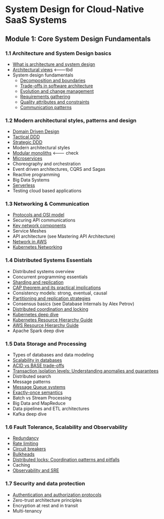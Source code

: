 # System Design for Cloud-Native SaaS Systems

## Module 1: Core System Design Fundamentals

### 1.1 Architecture and System Design basics

- [What is architecture and system design](1.1_architecture_basics/what_is_architecture_system_design.md)
- [Architectural views](1.1_architecture_basics/architectural_views.md) <---tbd
- System design fundamentals
	- [Decomposition and boundaries](1.1_architecture_basics/decomposition_boundaries.md)
	- [Trade-offs in software architecture](1.1_architecture_basics/architecture_tradeoffs.md)
	- [Evolution and change management](1.1_architecture_basics/evolution_change_management.md)
	- [Requirements gathering](1.1_architecture_basics/requirements.md)
	- [Quality attributes and constraints](1.1_architecture_basics/quality_attributes_constraints.md)
	- [Communication patterns](1.1_architecture_basics/communication_patterns.md)

### 1.2 Modern architectural styles, patterns and design

* [Domain Driven Design](1.2_architectural_patterns/DDD.md)
* [Tactical DDD](1.2_architectural_patterns/tactical_ddd.md)
* [Strategic DDD](1.2_architectural_patterns/strategic_ddd.md)
* Modern architectural styles
* [Modular monoliths](1.2_architectural_patterns/modular_monoliths.md) <--- check
* [Microservices](1.2_architectural_patterns/microservices.md)
* Choreography and orchestration
* Event driven architectures, CQRS and Sagas
* Reactive programming
* Big Data Systems
* [Serverless](1.2_architectural_patterns/serverless.md)
* Testing cloud based applications

### 1.3 Networking & Communication

- [Protocols and OSI model](1.3_network_and_communication/protocols_osi_model.md)
- Securing API communications
- [Key network components](1.3_network_and_communication/network_components.md)
- Service Meshes
- API architecture (see Mastering API Architecture)
- [Network in AWS](1.3_network_and_communication/network_aws.md)
- [Kubernetes Networking](1.3_network_and_communication/kubernetes_networking.md)

### 1.4 Distributed Systems Essentials

- Distributed systems overview
- Concurrent programming essentials
- [Sharding and replication](1.4_distributed_systems/sharding_replication.md)
- [CAP theorem and its practical implications](1.4_distributed_systems/cap.md)
- Consistency models: strong, eventual, causal
- [Partitioning and replication strategies](1.4_distributed_systems/DBs.md)
- Consensus basics (see Database Internals by Alex Petrov)
- [Distributed coordination and locking](1.4_distributed_systems/Locks.md)
- [Kubernetes deep dive](1.4_distributed_systems/kubernetes_architecture.md)
- [Kubernetes Resource Hierarchy Guide](1.4_distributed_systems/kubernetes_resource_hierarchy_guide.md)
- [AWS Resource Hierarchy Guide](1.4_distributed_systems/aws_resource_hierarchy_guide.md)
- Apache Spark deep dive
### 1.5 Data Storage and Processing

- Types of databases and data modeling
- [Scalability in databases](1.5_data_storage/scalability_db.md)
- [ACID vs BASE trade-offs](1.5_data_storage/acid_base.md)
- [Transaction isolation levels: Understanding anomalies and guarantees](1.5_data_storage/isolation_levels.md)
- Distributed search
- Message patterns
- [Message Queue systems](1.5_data_storage/message_brokers.md)
- [Exactly-once semantics](1.5_data_storage/exactly_once.md)
- Batch vs Stream Processing
- Big Data and MapReduce
- Data pipelines and ETL architectures
- Kafka deep dive
### 1.6 Fault Tolerance, Scalability and Observability

- [Redundancy](1.6_fault_tolerance/redundancy.md)
- [Rate limiting](1.6_fault_tolerance/rate_limiting.md)
- [Circuit breakers](1.6_fault_tolerance/circuit_breakers.md)
- [Bulkheads](1.6_fault_tolerance/bulkheads.md)
- [Distributed locks: Coordination patterns and pitfalls](1.4_distributed_systems/Locks.md)
- Caching
- [Observability and SRE](1.6_fault_tolerance/observability_and_sre.md)

### 1.7 Security and data protection

- [Authentication and authorization protocols](1.7_security_and_data_protection/auth.md)
- Zero-trust architecture principles
- Encryption at rest and in transit
- Multi-tenancy